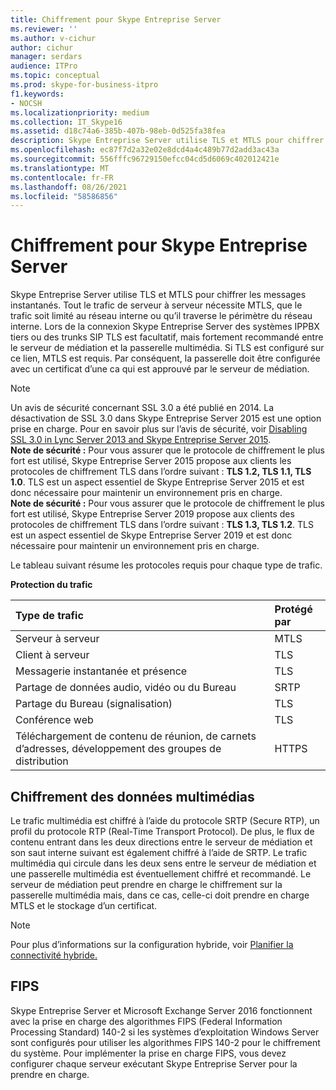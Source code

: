 ```yaml
---
title: Chiffrement pour Skype Entreprise Server
ms.reviewer: ''
ms.author: v-cichur
author: cichur
manager: serdars
audience: ITPro
ms.topic: conceptual
ms.prod: skype-for-business-itpro
f1.keywords:
- NOCSH
ms.localizationpriority: medium
ms.collection: IT_Skype16
ms.assetid: d18c74a6-385b-407b-98eb-0d525fa38fea
description: Skype Entreprise Server utilise TLS et MTLS pour chiffrer les messages instantanés. Tout le trafic de serveur à serveur nécessite MTLS, que le trafic soit limité au réseau interne ou qu’il traverse le périmètre du réseau interne. Lors de la connexion Skype Entreprise Server des systèmes IPPBX tiers ou des trunks SIP TLS est facultatif, mais fortement recommandé entre le serveur de médiation et la passerelle multimédia. Si TLS est configuré sur ce lien, MTLS est requis. Par conséquent, la passerelle doit être configurée avec un certificat d’une ca qui est approuvé par le serveur de médiation.
ms.openlocfilehash: ec87f7d2a32e02e8dcd4a4c489b77d2add3ac43a
ms.sourcegitcommit: 556fffc96729150efcc04cd5d6069c402012421e
ms.translationtype: MT
ms.contentlocale: fr-FR
ms.lasthandoff: 08/26/2021
ms.locfileid: "58586856"
---
```

# <a name="encryption-for-skype-for-business-server"></a>Chiffrement pour Skype Entreprise Server
 
Skype Entreprise Server utilise TLS et MTLS pour chiffrer les messages instantanés. Tout le trafic de serveur à serveur nécessite MTLS, que le trafic soit limité au réseau interne ou qu’il traverse le périmètre du réseau interne. Lors de la connexion Skype Entreprise Server des systèmes IPPBX tiers ou des trunks SIP TLS est facultatif, mais fortement recommandé entre le serveur de médiation et la passerelle multimédia. Si TLS est configuré sur ce lien, MTLS est requis. Par conséquent, la passerelle doit être configurée avec un certificat d’une ca qui est approuvé par le serveur de médiation.
  
> [!NOTE]
> Un avis de sécurité concernant SSL 3.0 a été publié en 2014. La désactivation de SSL 3.0 dans Skype Entreprise Server 2015 est une option prise en charge. Pour en savoir plus sur l’avis de sécurité, voir [Disabling SSL 3.0 in Lync Server 2013 and Skype Entreprise Server 2015](/archive/blogs/uclobby/disabling-ssl-3-0-in-lync-server-2013).<br/>
**Note de sécurité :** Pour vous assurer que le protocole de chiffrement le plus fort est utilisé, Skype Entreprise Server 2015 propose aux clients les protocoles de chiffrement TLS dans l’ordre suivant : **TLS 1.2, TLS 1.1, TLS 1.0**. TLS est un aspect essentiel de Skype Entreprise Server 2015 et est donc nécessaire pour maintenir un environnement pris en charge.<br/>
**Note de sécurité :** Pour vous assurer que le protocole de chiffrement le plus fort est utilisé, Skype Entreprise Server 2019 propose aux clients des protocoles de chiffrement TLS dans l’ordre suivant : **TLS 1.3, TLS 1.2**. TLS est un aspect essentiel de Skype Entreprise Server 2019 et est donc nécessaire pour maintenir un environnement pris en charge. 
  
Le tableau suivant résume les protocoles requis pour chaque type de trafic. 
  
**Protection du trafic**

|**Type de trafic**|**Protégé par**|
|:-----|:-----|
|Serveur à serveur  <br/> |MTLS  <br/> |
|Client à serveur  <br/> |TLS  <br/> |
|Messagerie instantanée et présence  <br/> |TLS  <br/> |
|Partage de données audio, vidéo ou du Bureau  <br/> |SRTP  <br/> |
|Partage du Bureau (signalisation)  <br/> |TLS  <br/> |
|Conférence web  <br/> |TLS  <br/> |
|Téléchargement de contenu de réunion, de carnets d’adresses, développement des groupes de distribution  <br/> |HTTPS  <br/> |
   
## <a name="media-encryption"></a>Chiffrement des données multimédias

Le trafic multimédia est chiffré à l’aide du protocole SRTP (Secure RTP), un profil du protocole RTP (Real-Time Transport Protocol). De plus, le flux de contenu entrant dans les deux directions entre le serveur de médiation et son saut interne suivant est également chiffré à l’aide de SRTP. Le trafic multimédia qui circule dans les deux sens entre le serveur de médiation et une passerelle multimédia est éventuellement chiffré et recommandé. Le serveur de médiation peut prendre en charge le chiffrement sur la passerelle multimédia mais, dans ce cas, celle-ci doit prendre en charge MTLS et le stockage d’un certificat.
  
> [!NOTE]
> Pour plus d’informations sur la configuration hybride, voir [Planifier la connectivité hybride.](../../../SfbHybrid/hybrid/plan-hybrid-connectivity.md?toc=/SkypeForBusiness/sfbhybridtoc/toc.json)
  
## <a name="fips"></a>FIPS

Skype Entreprise Server et Microsoft Exchange Server 2016 fonctionnent avec la prise en charge des algorithmes FIPS (Federal Information Processing Standard) 140-2 si les systèmes d’exploitation Windows Server sont configurés pour utiliser les algorithmes FIPS 140-2 pour le chiffrement du système. Pour implémenter la prise en charge FIPS, vous devez configurer chaque serveur exécutant Skype Entreprise Server pour la prendre en charge.
